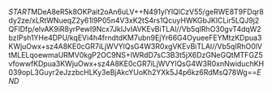 $START$MDeA8eR5k8OKPait2oAn6uLV++N491ylYlQlCzV55/geRWE8T9FDqr8dy2ze/xLRtWNueqZ2y61l9P05n4V3xK2tS4rs1QcuyHWKGbJKlCLir5LQJ9j2QFIDfp/elvAK9iR8yrPewI9Ncx7JklJvIAVKEvBiTLAl//Vb5qIRhO30gvT4dqW2bzIPsh1YHe4DPU/kqEVi4h4frndtdKM7ubn9EjYr66G4OyueeFEYMtzKDpua3KWjuOwx+sz4A8KE0cGR7iLjWVYlQsG4W3R0xgVKEvBiTLAl//Vb5qIRhO0lVtMLELqoewmaURMV0kgP2OC9NS+IWRdD7sC3B3t5jX6DzGNeGQtMTFGZ5vfowwfKDpua3KWjuOwx+sz4A8KE0cGR7iLjWVYlQsG4W3R0xnNwiduchKH039opL3Guyr2eJzzbcHLKy3eBjAkcYUoKh2YXk5J4p6kz6RdMsQ78Wg==$END$